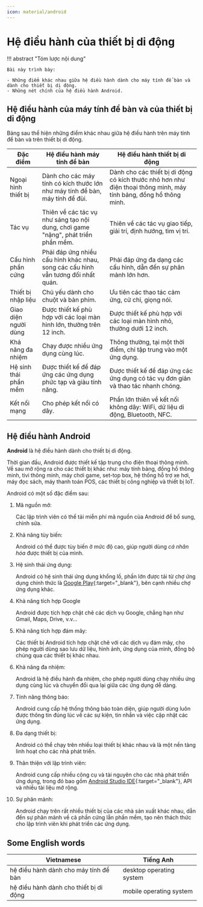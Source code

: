 ```yaml
---
icon: material/android
---
```


# Hệ điều hành của thiết bị di động

!!! abstract "Tóm lược nội dung"

    Bài này trình bày:
    
    - Những điểm khác nhau giữa hệ điều hành dành cho máy tính để bàn và dành cho thiết bị di động.
    - Những nét chính của hệ điều hành Android.

## Hệ điều hành của máy tính để bàn và của thiết bị di động

Bảng sau thể hiện những điểm khác nhau giữa hệ điều hành trên máy tính để bàn và trên thiết bị di động.

| Đặc điểm | Hệ điều hành máy tính để bàn | Hệ điều hành thiết bị di động |
| --- | ---- | ---- |
| Ngoại hình thiết bị | Dành cho các máy tính có kích thước lớn như máy tính để bàn, máy tính để đùi. | Dành cho các thiết bị di động có kích thước nhỏ hơn như điện thoại thông minh, máy tính bảng, đồng hồ thông minh. |
| Tác vụ | Thiên về các tác vụ như sáng tạo nội dung, chơi game "nặng", phát triển phần mềm. | Thiên về các tác vụ giao tiếp, giải trí, định hướng, tìm vị trí. |
| Cấu hình phần cứng| Phải đáp ứng nhiều cấu hình khác nhau, song các cấu hình vẫn tương đối nhất quán. | Phải đáp ứng đa dạng các cấu hình, dẫn đến sự phân mảnh lớn hơn. |
| Thiết bị nhập liệu| Chủ yếu dành cho chuột và bàn phím.| Ưu tiên các thao tác cảm ứng, cử chỉ, giọng nói.
| Giao diện người dùng| Được thiết kế phù hợp với các loại màn hình lớn, thường trên 12 inch.| Được thiết kế phù hợp với các loại màn hình nhỏ, thường dưới 12 inch. |
| Khả năng đa nhiệm| Chạy được nhiều ứng dụng cùng lúc.| Thông thường, tại một thời điểm, chỉ tập trung vào một ứng dụng. |
| Hệ sinh thái phần mềm| Được thiết kế để đáp ứng các ứng dụng phức tạp và giàu tính năng.| Được thiết kế để đáp ứng các ứng dụng có tác vụ đơn giản và thao tác nhanh chóng. |
| Kết nối mạng| Cho phép kết nối có dây.| Phần lớn thiên về kết nối không dây: WiFi, dữ liệu di động, Bluetooth, NFC. |

## Hệ điều hành Android

**Android** là hệ điều hành dành cho thiết bị di động.

Thời gian đầu, Android được thiết kế tập trung cho điện thoại thông minh. Về sau mở rộng ra cho các thiết bị khác như: máy tính bảng, đồng hồ thông minh, tivi thông minh, máy chơi game, set-top box, hệ thống hỗ trợ xe hơi, máy đọc sách, máy thanh toán POS, các thiết bị công nghiệp và thiết bị IoT.

Android có một số đặc điểm sau:

1. Mã nguồn mở:

    Các lập trình viên có thể tải miễn phí mã nguồn của Android để bổ sung, chỉnh sửa.

2. Khả năng tùy biến:

    Android có thể được tùy biến ở mức độ cao, giúp người dùng *cá nhân hóa* được thiết bị của mình.

3. Hệ sinh thái ứng dụng:

    Android có hệ sinh thái ứng dụng khổng lồ, phần lớn được tải từ chợ ứng dụng chính thức là [Google Play](https://play.google.com/store/apps){:target="_blank"}, bên cạnh nhiều chợ ứng dụng khác.

4. Khả năng tích hợp Google

    Android được tích hợp chặt chẽ các dịch vụ Google, chẳng hạn như Gmail, Maps, Drive, v.v...

5. Khả năng tích hợp đám mây:

    Các thiết bị Android tích hợp chặt chẽ với các dịch vụ đám mây, cho phép người dùng sao lưu dữ liệu, hình ảnh, ứng dụng của mình, đồng bộ chúng qua các thiết bị khác nhau.

6. Khả năng đa nhiệm:

    Android là hệ điều hành đa nhiệm, cho phép người dùng chạy nhiều ứng dụng cùng lúc và chuyển đổi qua lại giữa các ứng dụng dễ dàng.

7. Tính năng thông báo:

    Android cung cấp hệ thống thông báo toàn diện, giúp người dùng luôn được thông tin đúng lúc về các sự kiện, tin nhắn và việc cập nhật các ứng dụng.

8. Đa dạng thiết bị:

    Android có thể chạy trên nhiều loại thiết bị khác nhau và là một nền tảng linh hoạt cho các nhà phát triển.

9. Thân thiện với lập trình viên:

    Android cung cấp nhiều công cụ và tài nguyên cho các nhà phát triển ứng dụng, trong đó bao gồm [Android Studio IDE](https://developer.android.com/studio){:target="_blank"}, API và nhiều tài liệu mở rộng.

10. Sự phân mảnh:

    Android chạy trên rất nhiều thiết bị của các nhà sản xuất khác nhau, dẫn đến sự phân mảnh về cả phần cứng lẫn phần mềm, tạo nên thách thức cho lập trình viên khi phát triển các ứng dụng.

## Some English words

| Vietnamese | Tiếng Anh | 
| --- | --- |
| hệ điều hành dành cho máy tính để bàn | desktop operating system |
| hệ điều hành dành cho thiết bị di động | mobile operating system |